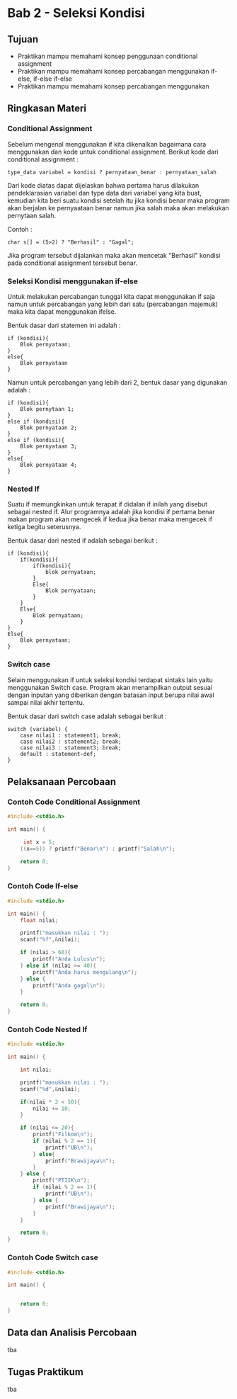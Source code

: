 # Bab 2 - Seleksi Kondisi

## Tujuan
* Praktikan mampu memahami konsep penggunaan conditional assignment
* Praktikan mampu memahami konsep percabangan menggunakan if-else, if-else if-else
* Praktikan mampu memahami konsep percabangan menggunakan 

## Ringkasan Materi

### Conditional Assignment

Sebelum mengenal menggunakan if kita dikenalkan bagaimana cara menggunakan dan kode untuk conditional assignment. Berikut kode dari conditional assignment :

```
type_data variabel = kondisi ? pernyataan_benar : pernyataan_salah
```

Dari kode diatas dapat dijelaskan bahwa pertama harus dilakukan pendeklarasian variabel
dan type data dari variabel yang kita buat, kemudian kita beri suatu kondisi setelah itu jika
kondisi benar maka program akan berjalan ke pernyaataan benar namun jika salah maka
akan melakukan pernytaan salah. 

Contoh : 

```
char s[] = (5>2) ? "Berhasil" : "Gagal";
```

Jika program tersebut dijalankan maka akan mencetak "Berhasil" kondisi pada
conditional assignment tersebut benar.

### Seleksi Kondisi menggunakan if-else

Untuk melakukan percabangan tunggal kita dapat menggunakan if saja namun untuk
percabangan yang lebih dari satu (percabangan majemuk) maka kita dapat menggunakan ifelse.

Bentuk dasar dari statemen ini adalah :

```
if (kondisi){
    Blok pernyataan;
}
else{
    Blok pernyataan
}
```

Namun untuk percabangan yang lebih dari 2, bentuk dasar yang digunakan adalah :

```
if (kondisi){
    Blok pernytaan 1;
}
else if (kondisi){
    Blok pernyataan 2;
}
else if (kondisi){
    Blok pernyataan 3;
}
else{
    Blok pernyataan 4;
}
```

### Nested If

Suatu if memungkinkan untuk terapat if didalan if inilah yang disebut sebagai nested if.
Alur programnya adalah jika kondisi if pertama benar makan program akan mengecek if
kedua jika benar maka mengecek if ketiga begitu seterusnya.

Bentuk dasar dari nested if adalah sebagai berikut :

```
if (kondisi){
    if(kondisi){
        if(kondisi){
            blok pernyataan;
        }
        Else{
            Blok pernyataan;
        }
    }
    Else{
        Blok pernyataan;
    }
}
Else{
    Blok pernyataan;
}
```

### Switch case

Selain menggunakan if untuk seleksi kondisi terdapat sintaks lain yaitu menggunakan
Switch case. Program akan menampilkan output sesuai dengan inputan yang diberikan
dengan batasan input berupa nilai awal sampai nilai akhir tertentu.

Bentuk dasar dari switch case adalah sebagai berikut :

```
switch (variabel) {
    case nilai1 : statement1; break;
    case nilai2 : statement2; break;
    case nilai3 : statement3; break;
    default : statement-def; 
}
```

## Pelaksanaan Percobaan

### Contoh Code Conditional Assignment

```c
#include <stdio.h>

int main() {

     int x = 5;
    ((x==5)) ? printf("Benar\n") : printf("Salah\n");

    return 0;
}
```

### Contoh Code If-else

```c
#include <stdio.h>

int main() {
    float nilai;

    printf("masukkan nilai : ");
    scanf("%f",&nilai);

    if (nilai > 60){
        printf("Anda Lulus\n");
    } else if (nilai >= 40){
        printf("Anda harus mengulang\n");
    } else {
        printf("Anda gagal\n");
    }

    return 0;
}
```
### Contoh Code Nested If

```c
#include <stdio.h>

int main() {

    int nilai;

    printf("masukkan nilai : ");
    scanf("%d",&nilai);

    if(nilai * 2 < 50){
        nilai += 10;
    }

    if (nilai <= 20){
        printf("Filkom\n");
        if (nilai % 2 == 1){
            printf("UB\n");
        } else{
            printf("Brawijaya\n");
        }
    } else {
        printf("PTIIK\n");
        if (nilai % 2 == 1){
            printf("UB\n");
        } else {
            printf("Brawijaya\n");
        }
    }

    return 0;
}
```
### Contoh Code Switch case

```c
#include <stdio.h>

int main() {


    return 0;
}
```

## Data dan Analisis Percobaan

tba

## Tugas Praktikum

tba